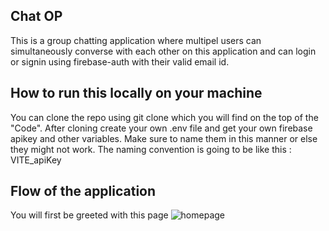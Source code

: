## Chat OP

This is a group chatting application where multipel users can simultaneously converse with each other on this application and can login or signin using firebase-auth with their valid email id.

## How to run this locally on your machine

You can clone the repo using git clone <repository link> which you will find on the top of the "Code".
After cloning create your own .env file and get your own firebase apikey and other variables. Make sure to name them in this manner or else they might not work.
The naming convention is going to be like this :
VITE_apiKey

## Flow of the application

You will first be greeted with this page
<img src='https://github.com/StarkArnab/Chat-Application/assets/101460680/6411aa4a-c3f1-4b1f-bff4-58981984456a' alt = 'homepage' />
